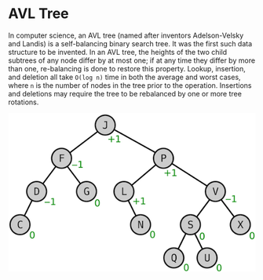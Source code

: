 #  AVL Tree

In computer science, an AVL tree (named after inventors Adelson-Velsky and Landis) is a self-balancing binary search tree.
It was the first such data structure to be invented. In an AVL tree, the heights of the two child subtrees of any node differ by at most one;
if at any time they differ by more than one, re-balancing is done to restore this property.
Lookup, insertion, and deletion all take `O(log n)` time in both the average and worst cases, where `n` is the number of nodes in the tree prior to the operation.
Insertions and deletions may require the tree to be rebalanced by one or more tree rotations.

<p align="center">
    <img src="Images/AVL.png">
</p>
